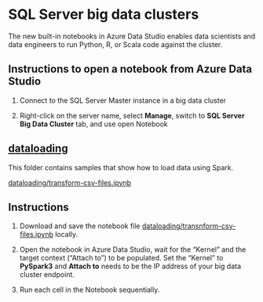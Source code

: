 # SQL Server big data clusters

The new built-in notebooks in Azure Data Studio enables data scientists and data engineers to run Python, R, or Scala code against the cluster.

## Instructions to open a notebook from Azure Data Studio

1. Connect to the SQL Server Master instance in a big data cluster

1. Right-click on the server name, select **Manage**, switch to **SQL Server Big Data Cluster** tab, and use open Notebook

## __[dataloading](dataloading/)__

This folder contains samples that show how to load data using Spark.

[dataloading/transform-csv-files.ipynb](dataloading/transform-csv-files.ipynb/)

## Instructions

1. Download and save the notebook file [dataloading/transnform-csv-files.ipynb](dataloading/transform-csv-files.ipynb/) locally.

1. Open the notebook in Azure Data Studio, wait for the “Kernel” and the target context (“Attach to”) to be populated. Set the “Kernel” to **PySpark3** and **Attach to** needs to be the IP address of your big data cluster endpoint.

1. Run each cell in the Notebook sequentially.